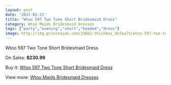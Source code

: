 ```yaml
---
layout: post
date: '2017-01-21'
title: "Wtoo 597 Two Tone Short Bridesmaid Dress"
category: Wtoo Maids Bridesmaid Dresses
tags: ["party","evening","short","beaded","dress"]
image: http://img.princessan.com/33662-thickbox_default/wtoo-597-two-tone-short-bridesmaid-dress.jpg
---
```

Wtoo 597 Two Tone Short Bridesmaid Dress

On Sales: **$230.99**
<a href="https://www.princessan.com/en/15654-wtoo-597-two-tone-short-bridesmaid-dress.html"><amp-img layout="responsive" width="600" height="600" src="//img.princessan.com/33662-thickbox_default/wtoo-597-two-tone-short-bridesmaid-dress.jpg" alt="Wtoo 597 Two Tone Short Bridesmaid Dress 0" /></a>

Buy it: [Wtoo 597 Two Tone Short Bridesmaid Dress](https://www.princessan.com/en/15654-wtoo-597-two-tone-short-bridesmaid-dress.html "Wtoo 597 Two Tone Short Bridesmaid Dress")

View more: [Wtoo Maids Bridesmaid Dresses](https://www.princessan.com/en/115- "Wtoo Maids Bridesmaid Dresses")